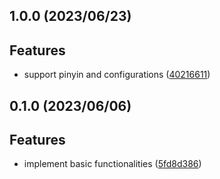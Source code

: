 <a name="1.0.0"></a>
## 1.0.0 (2023/06/23)

## Features

* support pinyin and configurations ([40216611](https://github.com/Samarium150/mirai-console-synesthesia-beacon/commits/40216611))

<a name="0.1.0"></a>
## 0.1.0 (2023/06/06)

## Features

* implement basic functionalities ([5fd8d386](https://github.com/Samarium150/mirai-console-synesthesia-beacon/commits/5fd8d386))
